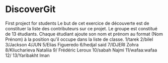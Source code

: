 ﻿# DiscoverGit
First project for students
Le but de cet exercice de découverte est de constituer la liste des contributeurs sur ce projet.
Le groupe est constitué de 13 étudiants. Chaque étudiant ajoute son nom et prénom au format (Nom Prénom) à la position qu'il occupe dans la liste de classe.
1/tarek
2/bilel
3/Jackson
4/JUN
5/Elias Figueredo
6/hedjal said
7/IDJERI Zohra
8/Kliucharieva Nataliia
9/ Frédéric Leroux
10/sabah Najmi
11/wafaa:wafaa
12/
13/Yaribakht Iman
